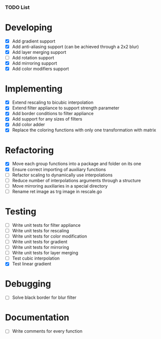 ### TODO List

# Developing
- [x] Add gradient support
- [x] Add anti-aliasing support (can be achieved through a 2x2 blur)
- [x] Add layer merging support
- [ ] Add rotation support
- [x] Add mirroring support
- [x] Add color modifiers support

# Implementing
- [x] Extend rescaling to bicubic interpolation
- [x] Extend filter appliance to support strength parameter
- [x] Add border conditions to filter appliance
- [x] Add support for any sizes of filters
- [x] Add color adder
- [x] Replace the coloring functions with only one transformation with matrix

# Refactoring
- [x] Move each group functions into a package and folder on its one
- [x] Ensure correct importing of auxiliary functions
- [ ] Refactor scaling to dynamically use interpolations
- [ ] Reduce number of interpolations arguments through a structure
- [ ] Move mirroring auxiliaries in a special directory
- [ ] Rename ret image as trg image in rescale.go

# Testing
- [ ] Write unit tests for filter appliance
- [ ] Write unit tests for rescaling
- [ ] Write unit tests for color modification
- [ ] Write unit tests for gradient
- [ ] Write unit tests for mirroring
- [ ] Write unit tests for layer merging
- [ ] Test cubic interpolation
- [x] Test linear gradient

# Debugging
- [ ] Solve black border for blur filter

# Documentation
- [ ] Write comments for every function
